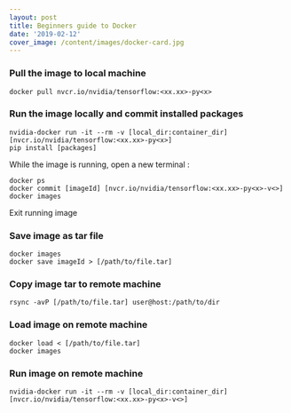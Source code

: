 ```yaml
---
layout: post
title: Beginners guide to Docker
date: '2019-02-12'
cover_image: /content/images/docker-card.jpg
---
```



### Pull the image to local machine 
    docker pull nvcr.io/nvidia/tensorflow:<xx.xx>-py<x>

### Run the image locally and commit installed packages
    nvidia-docker run -it --rm -v [local_dir:container_dir] [nvcr.io/nvidia/tensorflow:<xx.xx>-py<x>]
    pip install [packages]

While the image is running, open a new terminal :

    docker ps
    docker commit [imageId] [nvcr.io/nvidia/tensorflow:<xx.xx>-py<x>-v<>]
    docker images

Exit running image

### Save image as tar file
    docker images
    docker save imageId > [/path/to/file.tar]

### Copy image tar to remote machine
    rsync -avP [/path/to/file.tar] user@host:/path/to/dir

### Load image on remote machine
    docker load < [/path/to/file.tar]
    docker images
    
### Run image on remote machine
    nvidia-docker run -it --rm -v [local_dir:container_dir] [nvcr.io/nvidia/tensorflow:<xx.xx>-py<x>-v<>]

